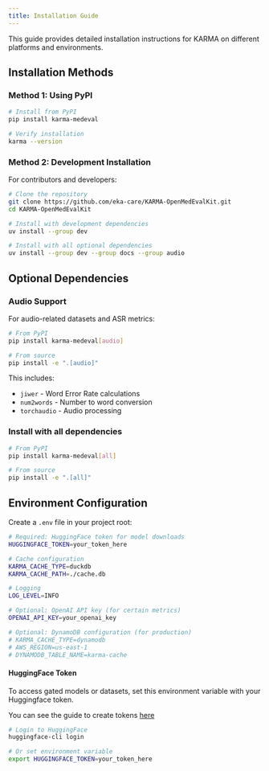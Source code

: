 ```yaml
---
title: Installation Guide
---
```


This guide provides detailed installation instructions for KARMA on different platforms and environments.

## Installation Methods

### Method 1: Using PyPI

```bash
# Install from PyPI
pip install karma-medeval

# Verify installation
karma --version
```

### Method 2: Development Installation

For contributors and developers:

```bash
# Clone the repository
git clone https://github.com/eka-care/KARMA-OpenMedEvalKit.git
cd KARMA-OpenMedEvalKit

# Install with development dependencies
uv install --group dev

# Install with all optional dependencies
uv install --group dev --group docs --group audio
```

## Optional Dependencies

### Audio Support

For audio-related datasets and ASR metrics:

```bash
# From PyPI
pip install karma-medeval[audio]

# From source
pip install -e ".[audio]"
```

This includes:
- `jiwer` - Word Error Rate calculations
- `num2words` - Number to word conversion
- `torchaudio` - Audio processing

### Install with all dependencies
```bash
# From PyPI
pip install karma-medeval[all]

# From source
pip install -e ".[all]"
```

## Environment Configuration

Create a `.env` file in your project root:

```bash
# Required: HuggingFace token for model downloads
HUGGINGFACE_TOKEN=your_token_here

# Cache configuration
KARMA_CACHE_TYPE=duckdb
KARMA_CACHE_PATH=./cache.db

# Logging
LOG_LEVEL=INFO

# Optional: OpenAI API key (for certain metrics)
OPENAI_API_KEY=your_openai_key

# Optional: DynamoDB configuration (for production)
# KARMA_CACHE_TYPE=dynamodb
# AWS_REGION=us-east-1
# DYNAMODB_TABLE_NAME=karma-cache
```

#### HuggingFace Token
To access gated models or datasets, set this environment variable with your Huggingface token.

You can see the guide to create tokens [here](https://huggingface.co/docs/hub/en/security-tokens)
```bash
# Login to HuggingFace
huggingface-cli login

# Or set environment variable
export HUGGINGFACE_TOKEN=your_token_here
```
